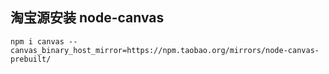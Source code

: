 ## 淘宝源安装 node-canvas

```shell
npm i canvas --canvas_binary_host_mirror=https://npm.taobao.org/mirrors/node-canvas-prebuilt/
```